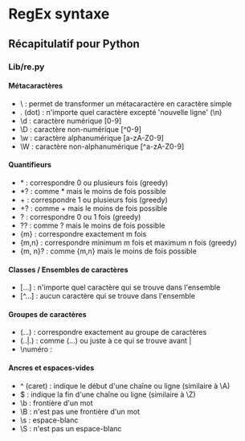 # RegEx syntaxe

## Récapitulatif pour Python

### Lib/re.py

#### Métacaractères

- \ : permet de transformer un métacaractère en caractère simple
- . (dot) : n'importe quel caractère excepté 'nouvelle ligne' (\n)
- \d : caractère numérique [0-9]
- \D : caractère non-numérique [^0-9]
- \w : caractère alphanumérique [a-zA-Z0-9]
- \W : caractère non-alphanumérique [^a-zA-Z0-9]

#### Quantifieurs
- \* : correspondre 0 ou plusieurs fois (greedy)
- *? : comme \* mais le moins de fois possible
- \+ : correspondre 1 ou plusieurs fois (greedy)
- +? : comme + mais le moins de fois possible
- ? : correspondre 0 ou 1 fois (greedy)
- ?? : comme ? mais le moins de fois possible
- {m} : correspondre exactement m fois
- {m,n} : correspondre minimum m fois et maximum n fois (greedy)
- {m, n}? : comme {m,n} mais le moins de fois possible

#### Classes / Ensembles de caractères
- [...] : n'importe quel caractère qui se trouve dans l'ensemble
- [^...] : aucun caractère qui se trouve dans l'ensemble

#### Groupes de caractères
- (...) : correspondre exactement au groupe de caractères
- (..|.) : comme (...) ou juste à ce qui se trouve avant |
- \numéro :

#### Ancres et espaces-vides
- ^ (caret) : indique le début d'une chaîne ou ligne (similaire à \A)
- $ : indique la fin d'une chaîne ou ligne (similaire à \Z)
- \b : frontière d'un mot
- \B : n'est pas une frontière d'un mot
- \s : espace-blanc
- \S : n'est pas un espace-blanc
